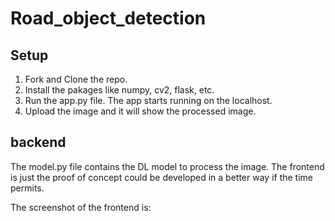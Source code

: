 # Road_object_detection

## Setup
1. Fork and Clone the repo.
2. Install the pakages like numpy, cv2, flask, etc.
3. Run the app.py file. The app starts running on the localhost.
4. Upload the image and it will show the processed image.

## backend
The model.py file contains the DL model to process the image.
The frontend is just the proof of concept could be developed in a better way if the time permits.

The screenshot of the frontend is:
